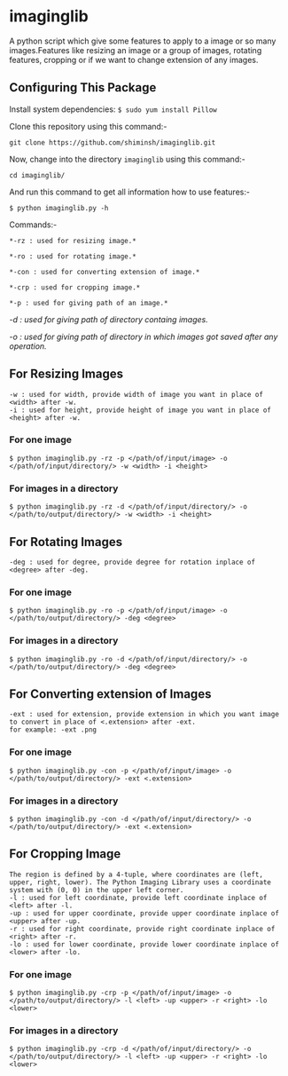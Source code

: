 # imaginglib
 
A python script which give some features to apply to a image or so many images.Features like resizing an image or a group of images, rotating features, cropping or if we want to change extension of any images.
 
## Configuring This Package
 
Install system dependencies: ``$ sudo yum install Pillow``
 
Clone this repository using this command:-
   
    git clone https://github.com/shiminsh/imaginglib.git
 
Now, change into the directory `imaginglib` using this command:-
   
    cd imaginglib/
 
And run this command to get all information how to use features:-
   
    $ python imaginglib.py -h
 
Commands:-
 
    *-rz : used for resizing image.*

    *-ro : used for rotating image.*

    *-con : used for converting extension of image.*

    *-crp : used for cropping image.*

    *-p : used for giving path of an image.*

   *-d : used for giving path of directory containg images.*

   *-o : used for giving path of directory in which images got saved after any operation.*
 
## For Resizing Images
 
    -w : used for width, provide width of image you want in place of <width> after -w.
    -i : used for height, provide height of image you want in place of <height> after -w.
 
### For one image
 
    $ python imaginglib.py -rz -p </path/of/input/image> -o </path/of/input/directory/> -w <width> -i <height>
 
### For images in a directory
 
    $ python imaginglib.py -rz -d </path/of/input/directory/> -o </path/to/output/directory/> -w <width> -i <height>
 
## For Rotating Images
 
    -deg : used for degree, provide degree for rotation inplace of <degree> after -deg.
 
### For one image
 
    $ python imaginglib.py -ro -p </path/of/input/image> -o </path/to/output/directory/> -deg <degree>
 
### For images in a directory
 
    $ python imaginglib.py -ro -d </path/of/input/directory/> -o </path/to/output/directory/> -deg <degree>
 
## For Converting extension of Images
 
    -ext : used for extension, provide extension in which you want image to convert in place of <.extension> after -ext.
    for example: -ext .png
 
### For one image
 
    $ python imaginglib.py -con -p </path/of/input/image> -o </path/to/output/directory/> -ext <.extension>
 
### For images in a directory
 
    $ python imaginglib.py -con -d </path/of/input/directory/> -o </path/to/output/directory/> -ext <.extension>
 
## For Cropping Image
   
    The region is defined by a 4-tuple, where coordinates are (left, upper, right, lower). The Python Imaging Library uses a coordinate system with (0, 0) in the upper left corner.
    -l : used for left coordinate, provide left coordinate inplace of <left> after -l.
    -up : used for upper coordinate, provide upper coordinate inplace of <upper> after -up.
    -r : used for right coordinate, provide right coordinate inplace of <right> after -r.
    -lo : used for lower coordinate, provide lower coordinate inplace of <lower> after -lo.
 
### For one image
 
    $ python imaginglib.py -crp -p </path/of/input/image> -o </path/to/output/directory/> -l <left> -up <upper> -r <right> -lo <lower>
 
### For images in a directory
 
    $ python imaginglib.py -crp -d </path/of/input/directory/> -o </path/to/output/directory/> -l <left> -up <upper> -r <right> -lo <lower>
